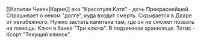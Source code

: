
[[Капитан Чикен|Кария]] ака "Красотуля Катя" - дочь Прекраснейшей. Спрашивает о неком "долге", куда входит смерть. 
Скрывается в Дааре от неизбежного.
Нужно застать капитана там, где он не сможет позвать на помощь.
Ключ в банке "Три ключа". В подземном хранилище.
Тетис - Ксорт "Текущий клинок". 
